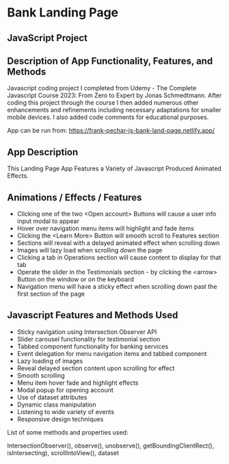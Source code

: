 # Bank Landing Page 
## JavaScript Project
## Description of App Functionality, Features, and Methods

Javascript coding project I completed from Udemy - The Complete Javascript Course 2023: From Zero to Expert by Jonas Schmedtmann. After coding this project through the course I then added numerous other enhancements and refinements including necessary adaptations for smaller mobile devices. I also added code comments for educational purposes.

App can be run from: https://frank-pechar-js-bank-land-page.netlify.app/

## App Description 

This Landing Page App Features a Variety of Javascript Produced Animated Effects.

## Animations / Effects / Features
         
- Clicking one of the two &lt;Open account&gt; Buttons will cause a user info input modal to appear
- Hover over navigation menu items will highlight and fade items
- Clicking the &lt;Learn More&gt; Button will smooth scroll to Features section
- Sections will reveal with a delayed animated effect when scrolling down
- Images will lazy load when scrolling down the page
- Clicking a tab in Operations section will cause content to display for that tab
- Operate the slider in the Testimonials section - by clicking the &lt;arrow&gt; Button on the window or on the keyboard
- Navigation menu will have a sticky effect when scrolling down past the first section of the page

## Javascript Features and Methods Used

- Sticky navigation using Intersection Observer API
- Slider carousel functionality for testimonial section
- Tabbed component functionality for banking services
- Event delegation for menu navigation items and tabbed component
- Lazy loading of images
- Reveal delayed section content upon scrolling for effect
- Smooth scrolling
- Menu item hover fade and highlight effects 
- Modal popup for opening account
- Use of dataset attributes 
- Dynamic class manipulation
- Listening to wide variety of events
- Responsive design techniques

List of some methods and properties used: 

IntersectionObserver(), observe(), unobserve(), getBoundingClientRect(), isIntersecting), scrollIntoView(), dataset
